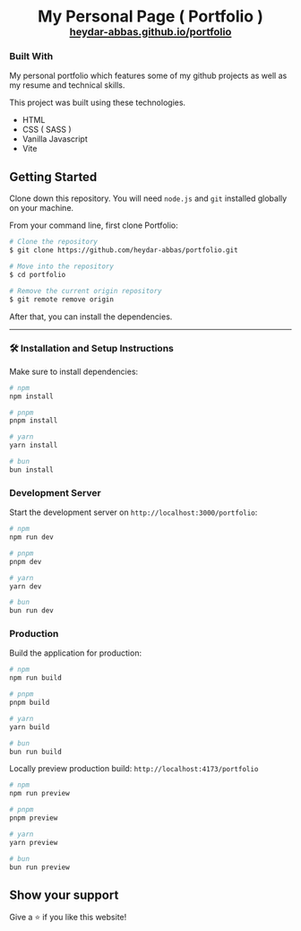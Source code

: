 <h1 align="center">
  My Personal Page ( Portfolio )<br/>
  <a href="https://heydar-abbas.github.io/portfolio/" target="_blank">
    <span style="font-size: 18px">heydar-abbas.github.io/portfolio</span>
  </a>
</h1>
<!-- <div align="center">
  <img alt="Demo" src="" />
</div> -->

### Built With

My personal portfolio which features some of my github projects as well as my resume and technical skills.

This project was built using these technologies.

- HTML
- CSS ( SASS )
- Vanilla Javascript
- Vite

## Getting Started

Clone down this repository. You will need `node.js` and `git` installed globally on your machine.

From your command line, first clone Portfolio:

```bash
# Clone the repository
$ git clone https://github.com/heydar-abbas/portfolio.git

# Move into the repository
$ cd portfolio

# Remove the current origin repository
$ git remote remove origin
```

After that, you can install the dependencies.

---

### 🛠 Installation and Setup Instructions

Make sure to install dependencies:

```bash
# npm
npm install

# pnpm
pnpm install

# yarn
yarn install

# bun
bun install
```

### Development Server

Start the development server on `http://localhost:3000/portfolio`:

```bash
# npm
npm run dev

# pnpm
pnpm dev

# yarn
yarn dev

# bun
bun run dev
```

### Production

Build the application for production:

```bash
# npm
npm run build

# pnpm
pnpm build

# yarn
yarn build

# bun
bun run build
```

Locally preview production build: `http://localhost:4173/portfolio`

```bash
# npm
npm run preview

# pnpm
pnpm preview

# yarn
yarn preview

# bun
bun run preview
```

## Show your support

Give a ⭐ if you like this website!
